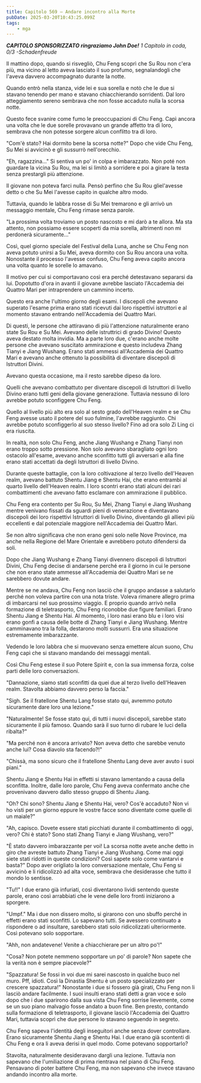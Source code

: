 ```yaml
---
title: Capitolo 569 – Andare incontro alla Morte
pubDate: 2025-03-20T10:43:25.099Z
tags:
    - mga
---
```



<em><strong>CAPITOLO SPONSORIZZATO ringraziamo John Doe!</strong>
1 Capitolo in coda, 0/3
-Schadenfreude</em>


Il mattino dopo, quando si risvegliò, Chu Feng scoprì che Su Rou non c'era più, ma vicino al letto aveva lasciato il suo profumo, segnalandogli che l'aveva davvero accompagnato durante la notte.


Quando entrò nella stanza, vide lei e sua sorella e notò che le due si stavano tenendo per mano e stavano chiacchierando sorridenti. Dal loro atteggiamento sereno sembrava che non fosse accaduto nulla la scorsa notte.


Questo fece svanire come fumo le preoccupazioni di Chu Feng. Capì ancora una volta che le due sorelle provavano un grande affetto tra di loro, sembrava che non potesse sorgere alcun conflitto tra di loro.


"Com'è stato? Hai dormito bene la scorsa notte?" Dopo che vide Chu Feng, Su Mei si avvicinò e gli sussurrò nell'orecchio.


"Eh, ragazzina..." Si sentiva un po' in colpa e imbarazzato. Non poté non guardare la vicina Su Rou, ma lei si limitò a sorridere e poi a girare la testa senza prestargli più attenzione.


Il giovane non poteva farci nulla. Pensò perfino che Su Rou gliel'avesse detto o che Su Mei l'avesse capito in qualche altro modo.


Tuttavia, quando le labbra rosse di Su Mei tremarono e gli arrivò un messaggio mentale, Chu Feng rimase senza parole.


"La prossima volta troviamo un posto nascosto e mi darò a te allora. Ma sta attento, non possiamo essere scoperti da mia sorella, altrimenti non mi perdonerà sicuramente..."


Così, quel giorno speciale del Festival della Luna, anche se Chu Feng non aveva potuto unirsi a Su Mei, aveva dormito con Su Rou ancora una volta. Nonostante il processo l'avesse confuso, Chu Feng aveva capito ancora una volta quanto le sorelle lo amavano.


Il motivo per cui si comportavano così era perché detestavano separarsi da lui. Dopotutto d'ora in avanti il giovane avrebbe lasciato l'Accademia dei Quattro Mari per intraprendere un cammino incerto.


Questo era anche l'ultimo giorno degli esami. I discepoli che avevano superato l'esame prima erano stati ricevuti dai loro rispettivi istruttori e al momento stavano entrando nell'Accademia dei Quattro Mari.


Di questi, le persone che attiravano di più l'attenzione naturalmente erano state Su Rou e Su Mei. Avevano delle istruttrici di grado Divino! Questo aveva destato molta invidia.
Ma a parte loro due, c'erano anche molte persone che avevano suscitato ammirazione e questo includeva Zhang Tianyi e Jiang Wushang. Erano stati ammessi all'Accademia dei Quattro Mari e avevano anche ottenuto la possibilità di diventare discepoli di Istruttori Divini.


Avevano questa occasione, ma il resto sarebbe dipeso da loro.


Quelli che avevano combattuto per diventare discepoli di Istruttori di livello Divino erano tutti geni della giovane generazione. Tuttavia nessuno di loro avrebbe potuto sconfiggere Chu Feng.


Quello al livello più alto era solo al sesto grado dell'Heaven realm e se Chu Feng avesse usato il potere del suo fulmine, l'avrebbe raggiunto. Chi avrebbe potuto sconfiggerlo al suo stesso livello? Fino ad ora solo Zi Ling ci era riuscita.


In realtà, non solo Chu Feng, anche Jiang Wushang e Zhang Tianyi non erano troppo sotto pressione. Non solo avevano sbaragliato ogni loro ostacolo all'esame, avevano anche sconfitto tutti gli avversari e alla fine erano stati accettati da degli Istruttori di livello Divino.


Durante queste battaglie, con la loro coltivazione al terzo livello dell'Heaven realm, avevano battuto Shentu Jiang e Shentu Hai, che erano entrambi al quarto livello dell'Heaven realm. I loro scontri erano stati alcuni dei rari combattimenti che avevano fatto esclamare con ammirazione il pubblico.


Chu Feng era contento per Su Rou, Su Mei, Zhang Tianyi e Jiang Wushang mentre venivano fissati da sguardi pieni di venerazione e diventavano discepoli dei loro rispettivi Istruttori di livello Divino, diventando gli allievi più eccellenti e dal potenziale maggiore nell'Accademia dei Quattro Mari.


Se non altro significava che non erano geni solo nelle Nove Province, ma anche nella Regione del Mare Orientale e avrebbero potuto difendersi da soli.


Dopo che Jiang Wushang e Zhang Tianyi divennero discepoli di Istruttori Divini, Chu Feng decise di andarsene perché era il giorno in cui le persone che non erano state ammesse all'Accademia dei Quattro Mari se ne sarebbero dovute andare.


Mentre se ne andava, Chu Feng non lasciò che il gruppo andasse a salutarlo perché non voleva partire con una nota triste. Voleva rimanere allegro prima di imbarcarsi nel suo prossimo viaggio.
E proprio quando arrivò nella formazione di teletrasporto, Chu Feng riconobbe due figure familiari. Erano Shentu Jiang e Shentu Hai. Al momento, i loro nasi erano blu e i loro visi erano gonfi a causa delle botte di Zhang Tianyi e Jiang Wushang. Mentre camminavano tra la folla, destarono molti sussurri. Era una situazione estremamente imbarazzante.


Vedendo le loro labbra che si muovevano senza emettere alcun suono, Chu Feng capì che si stavano mandando dei messaggi mentali.


Così Chu Feng estese il suo Potere Spirit e, con la sua immensa forza, colse parti delle loro conversazioni.


"Dannazione, siamo stati sconfitti da quei due al terzo livello dell'Heaven realm. Stavolta abbiamo davvero perso la faccia."


"Sigh. Se il fratellone Shentu Lang fosse stato qui, avremmo potuto sicuramente dare loro una lezione."


"Naturalmente! Se fosse stato qui, di tutti i nuovi discepoli, sarebbe stato sicuramente il più famoso. Quando sarà il suo turno di rubare le luci della ribalta?"


"Ma perché non è ancora arrivato? Non aveva detto che sarebbe venuto anche lui? Cosa diavolo sta facendo?!"


"Chissà, ma sono sicuro che il fratellone Shentu Lang deve aver avuto i suoi piani."


Shentu Jiang e Shentu Hai in effetti si stavano lamentando a causa della sconfitta. Inoltre, dalle loro parole, Chu Feng aveva confermato anche che provenivano davvero dallo stesso gruppo di Shentu Jiang.


"Oh? Chi sono? Shentu Jiang e Shentu Hai, vero? Cos'è accaduto? Non vi ho visti per un giorno eppure le vostre facce sono diventate come quelle di un maiale?"


"Ah, capisco. Dovete essere stati picchiati durante il combattimento di oggi, vero? Chi è stato? Sono stati Zhang Tianyi e Jiang Wushang, vero?"


"È stato davvero imbarazzante per voi! La scorsa notte avete anche detto in giro che avreste battuto Zhang Tianyi e Jiang Wushang. Come mai oggi siete stati ridotti in queste condizioni? Così sapete solo come vantarvi e basta?" Dopo aver origliato la loro conversazione mentale, Chu Feng si avvicinò e li ridicolizzò ad alta voce, sembrava che desiderasse che tutto il mondo lo sentisse.


"Tu!!" I due erano già infuriati, così diventarono lividi sentendo queste parole, erano così arrabbiati che le vene delle loro fronti iniziarono a sporgere.


"Umpf." Ma i due non dissero molto, si girarono con uno sbuffo perché in effetti erano stati sconfitti. Lo sapevano tutti. Se avessero continuato a rispondere o ad insultare, sarebbero stati solo ridicolizzati ulteriormente. Così potevano solo sopportare.


"Ahh, non andatevene! Venite a chiacchierare per un altro po'!"


"Cosa? Non potete nemmeno sopportare un po' di parole? Non sapete che la verità non è sempre piacevole?"


"Spazzatura! Se fossi in voi due mi sarei nascosto in qualche buco nel muro. Pff, idioti. Così la Dinastia Shentu è un posto specializzato per crescere spazzatura!" Nonostante i due si fossero già girati, Chu Feng non li lasciò andare facilmente. I suoi insulti erano stati detti a gran voce e solo dopo che i due sparirono dalla sua vista Chu Feng sorrise lievemente, come se un suo piano malvagio fosse andato a buon fine.
Ben presto, contando sulla formazione di teletrasporto, il giovane lasciò l'Accademia dei Quattro Mari, tuttavia scoprì che due persone lo stavano seguendo in segreto.


Chu Feng sapeva l'identità degli inseguitori anche senza dover controllare. Erano sicuramente Shentu Jiang e Shentu Hai. I due erano già scontenti di Chu Feng e ora li aveva derisi in quel modo. Come potevano sopportarlo?


Stavolta, naturalmente desideravano dargli una lezione. Tuttavia non sapevano che l'umiliazione di prima rientrava nel piano di Chu Feng. Pensavano di poter battere Chu Feng, ma non sapevano che invece stavano andando incontro alla morte.
                                


                                



